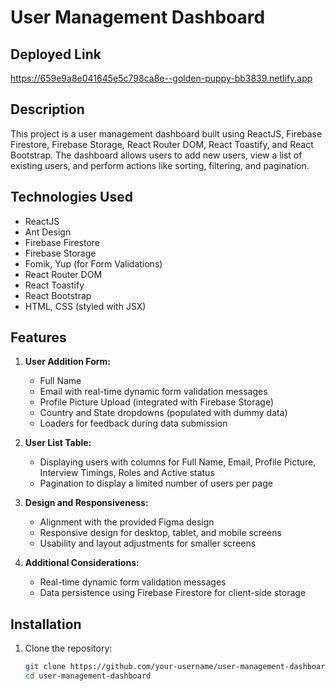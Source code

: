 # User Management Dashboard

## Deployed Link 
https://659e9a8e041645e5c798ca8e--golden-puppy-bb3839.netlify.app


## Description

This project is a user management dashboard built using ReactJS, Firebase Firestore, Firebase Storage, React Router DOM, React Toastify, and React Bootstrap. The dashboard allows users to add new users, view a list of existing users, and perform actions like sorting, filtering, and pagination.

## Technologies Used

- ReactJS
- Ant Design
- Firebase Firestore
- Firebase Storage
- Fomik, Yup (for Form Validations)
- React Router DOM
- React Toastify
- React Bootstrap
- HTML, CSS (styled with JSX)

## Features

1. **User Addition Form:**
   - Full Name
   - Email with real-time dynamic form validation messages
   - Profile Picture Upload (integrated with Firebase Storage)
   - Country and State dropdowns (populated with dummy data)
   - Loaders for feedback during data submission

2. **User List Table:**
   - Displaying users with columns for Full Name, Email, Profile Picture, Interview Timings, Roles and Active status
   - Pagination to display a limited number of users per page

3. **Design and Responsiveness:**
   - Alignment with the provided Figma design
   - Responsive design for desktop, tablet, and mobile screens
   - Usability and layout adjustments for smaller screens

4. **Additional Considerations:**
   - Real-time dynamic form validation messages
   - Data persistence using Firebase Firestore for client-side storage

## Installation

1. Clone the repository:

   ```bash
   git clone https://github.com/your-username/user-management-dashboard.git
   cd user-management-dashboard
